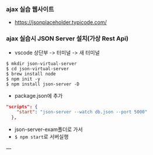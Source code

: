 ### ajax 실습 웹사이트
- https://jsonplaceholder.typicode.com/

### ajax 실습시 JSON Server 설치(가상 Rest Api)

- vscode 상단부 -> 터미널 -> 새 터미널

```shell script
$ mkdir json-virtual-server
$ cd json-virtual-server
$ brew install node
$ npm init -y
$ npm install json-server -D
```

- package.json에 추가
```json
"scripts": {
    "start": "json-server --watch db.json --port 5000"    
  },
```
- json-server-exam폴더로 가서
- `$ npm start`로 서버실행

—